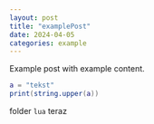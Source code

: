 ```yaml
---
layout: post
title: "examplePost"
date: 2024-04-05
categories: example
---
```


Example post
with example content.

```lua
a = "tekst"
print(string.upper(a))
```

folder `lua`
teraz
